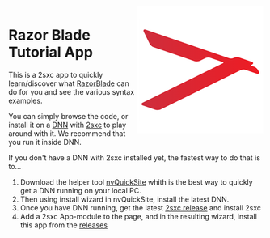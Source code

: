 <img src="app-icon.png" align="right">

# Razor Blade Tutorial App

This is a 2sxc app to quickly learn/discover what [RazorBlade](https://github.com/DNN-Connect/razor-blade) can do for you and see the various syntax examples.

You can simply browse the code, or install it on a [DNN](https://www.dnnsoftware.com/) with [2sxc](https://2sxc.org/) to play around with it. We recommend that you run it inside DNN.

If you don't have a DNN with 2sxc installed yet, the fastest way to do that is to...

1. Download the helper tool [nvQuickSite](https://www.nvquicksite.com/) whith is the best way to quickly get a DNN running on your local PC.
1. Then using install wizard in nvQuickSite, install the latest DNN.
1. Once you have DNN running, get the latest [2sxc release](https://github.com/2sic/2sxc/releases) and install 2sxc
1. Add a 2sxc App-module to the page, and in the resulting wizard, install this app from the [releases](https://github.com/DNN-Connect/razor-blade/releases)